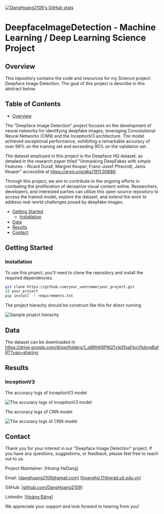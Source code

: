[![DangHoang2109's GitHub stats](https://github-readme-stats.vercel.app/api?username=DangHoang2109)](https://github.com/DangHoang2109/github-readme-stats)

# DeepfaceImageDetection - Machine Learning / Deep Learning Science Project

## Overview

This repository contains the code and resources for my Science project: Deepface Image Detection. The goal of this project is describe in this abstract below.

## Table of Contents

- [Overview](#overview)
  
The "Deepface Image Detection" project focuses on the development of neural networks for identifying deepfake images, leveraging Convolutional Neural Networks (CNN) and the InceptionV3 architecture. The model achieved exceptional performance, exhibiting a remarkable accuracy of over 99% on the training set and exceeding 95% on the validation set.

The dataset employed in this project is the Deepface HQ dataset, as detailed in the research paper titled "Unmasking DeepFakes with simple Features - Ricard Durall, Margret Keuper, Franz-Josef Pfreundt, Janis Keuper" accessible at https://arxiv.org/abs/1911.00686. 

Through this project, we aim to contribute to the ongoing efforts in combating the proliferation of deceptive visual content online. Researchers, developers, and interested parties can utilize this open-source repository to access the trained model, explore the dataset, and extend the work to address real-world challenges posed by deepfake images.

- [Getting Started](#getting-started)
  - [Installation](#installation)
- [Data](#data)
- [Results](#results)
- [Contact](#contact)
## Getting Started

### Installation

To use this project, you'll need to clone the repository and install the required dependencies.

```bash
git clone https://github.com/your_username/your_project.git
cd your_project
pip install -r requirements.txt

```

The project hierachy should be construct like this for direct running

![Sample project hierachy](https://github.com/DangHoang2109/DL_DeepfaceImageDetection/assets/32613745/49b450b2-e5d4-4152-b3b0-3a977549ed64)


## Data
The dataset can be downloaded in https://drive.google.com/drive/folders/1_q8RhK9PNQTyIp5fsaFkxVfsbngBafRT?usp=sharing

## Results

### InceptionV3

The accuracy logs of InceptionV3 model

![The accuracy logs of InceptionV3 model](https://github.com/DangHoang2109/DL_DeepfaceImageDetection/assets/32613745/97671d5a-fcb9-43b7-a8b7-a5f0bdda697c)

The accuracy logs of CNN model

![The accuracy logs of CNN model](https://github.com/DangHoang2109/DL_DeepfaceImageDetection/assets/32613745/7838dba3-ae92-4ba7-8005-7274f6336917)

## Contact

Thank you for your interest in our "Deepface Image Detection" project. If you have any questions, suggestions, or feedback, please feel free to reach out to us.

Project Maintainer: [Hoang HaDang]

Email: [danghoang2109@gmail.com] [hoanghd.17@grad.uit.edu.vn]

GitHub: [[github.com/DangHoang2109](https://github.com/DangHoang2109)]

Linkedin: [[Hoàng Đăng](https://www.linkedin.com/in/hoanghd/)]

We appreciate your support and look forward to hearing from you!

